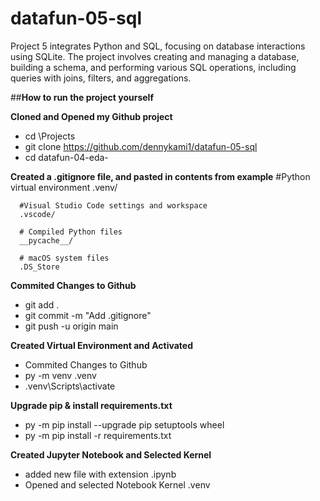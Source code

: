 # datafun-05-sql
Project 5 integrates Python and SQL, focusing on database interactions using SQLite. The project involves creating and managing a database, building a schema, and performing various SQL operations, including queries with joins, filters, and aggregations.

##**How to run the project yourself**

**Cloned and Opened my Github project**
- cd \Projects
- git clone https://github.com/dennykami1/datafun-05-sql
- cd datafun-04-eda-


**Created a .gitignore file, and pasted in contents from example**
      #Python virtual environment
      .venv/

      #Visual Studio Code settings and workspace
      .vscode/

      # Compiled Python files
      __pycache__/

      # macOS system files
      .DS_Store

**Commited Changes to Github**
- git add .
- git commit -m "Add .gitignore"
- git push -u origin main

**Created Virtual Environment and Activated**
- Commited Changes to Github
- py -m venv .venv
- .venv\Scripts\activate

**Upgrade pip & install requirements.txt**
- py -m pip install --upgrade pip setuptools wheel
- py -m pip install -r requirements.txt

**Created Jupyter Notebook and Selected Kernel**
- added new file with extension .ipynb
- Opened and selected Notebook Kernel .venv
